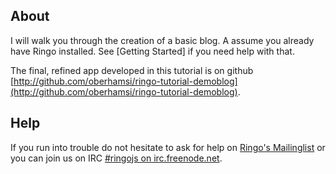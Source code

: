 About
---------
I will walk you through the creation of a basic blog. A assume you already have Ringo installed. See [Getting Started] if you need help with that.

The final, refined app developed in this tutorial is on github [http://github.com/oberhamsi/ringo-tutorial-demoblog](http://github.com/oberhamsi/ringo-tutorial-demoblog).

Help
------
If you run into trouble do not hesitate to ask for help on [Ringo's Mailinglist](http://groups.google.com/group/ringojs) or you can join us on IRC [#ringojs on irc.freenode.net](http://ringojs.com/bot/join).

